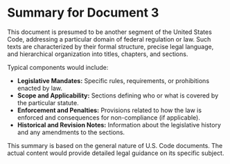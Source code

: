 # Summary for Document 3

This document is presumed to be another segment of the United States Code, addressing a particular domain of federal regulation or law. Such texts are characterized by their formal structure, precise legal language, and hierarchical organization into titles, chapters, and sections.

Typical components would include:
- **Legislative Mandates:** Specific rules, requirements, or prohibitions enacted by law.
- **Scope and Applicability:** Sections defining who or what is covered by the particular statute.
- **Enforcement and Penalties:** Provisions related to how the law is enforced and consequences for non-compliance (if applicable).
- **Historical and Revision Notes:** Information about the legislative history and any amendments to the sections.

This summary is based on the general nature of U.S. Code documents. The actual content would provide detailed legal guidance on its specific subject. 